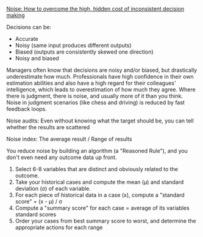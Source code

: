 [Noise: How to overcome the high, hidden cost of inconsistent decision making](https://hbr.org/2016/10/noise)

Decisions can be:

* Accurate
* Noisy (same input produces different outputs)
* Biased (outputs are consistently skewed one direction)
* Noisy and biased

Managers often know that decisions are noisy and/or biased, but drastically underestimate how much. Professionals have high confidence in their own estimation abilities and also have a high regard for their colleagues' intelligence, which leads to overestimation of how much they agree. Where there is judgment, there is noise, and usually more of it than you think. Noise in judgment scenarios (like chess and driving) is reduced by fast feedback loops.

Noise audits: Even without knowing what the target should be, you can tell whether the results are scattered

Noise index: The average result / Range of results

You reduce noise by building an algorithm (a "Reasoned Rule"), and you don't even need any outcome data up front.

1. Select 6-8 variables that are distinct and obviously related to the outcome.
2. Take your historical cases and compute the mean (μ) and standard deviation (σ) of each variable.
3. For each piece of historical data in a case (x), compute a "standard score" = (x - μ) / σ
4. Compute a "summary score" for each case = average of its variables standard scores
5. Order your cases from best summary score to worst, and determine the appropriate actions for each range
